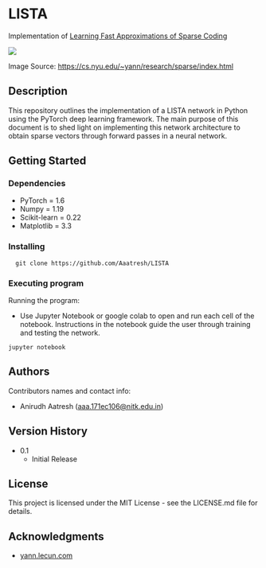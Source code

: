 # LISTA
Implementation of [Learning Fast Approximations of Sparse Coding][1]

![](https://cs.nyu.edu/~yann/research/sparse/lista.png)

Image Source: https://cs.nyu.edu/~yann/research/sparse/index.html

  [1]: <http://yann.lecun.com/exdb/publis/pdf/gregor-icml-10.pdf>
  

## Description
This repository outlines the implementation of a LISTA network in Python using the PyTorch deep learning framework. The main purpose of this document is to shed light on implementing this network architecture to obtain sparse vectors through forward passes in a neural network.

## Getting Started

### Dependencies
* PyTorch = 1.6
* Numpy = 1.19
* Scikit-learn = 0.22
* Matplotlib = 3.3

### Installing
```
  git clone https://github.com/Aaatresh/LISTA
```


### Executing program

Running the program:
* Use Jupyter Notebook or google colab to open and run each cell of the notebook. Instructions in the notebook guide the user through training and testing the network.
```
jupyter notebook
```


## Authors

Contributors names and contact info:
* Anirudh Aatresh (aaa.171ec106@nitk.edu.in)  


## Version History
* 0.1
    * Initial Release

## License

This project is licensed under the MIT License - see the LICENSE.md file for details.

## Acknowledgments
* [yann.lecun.com](http://yann.lecun.com/)
